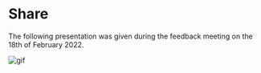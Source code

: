 # Share

The following presentation was given during the feedback meeting on the 18th of February 2022.


![gif](pictures/power_point_cyclistic_v01.gif)